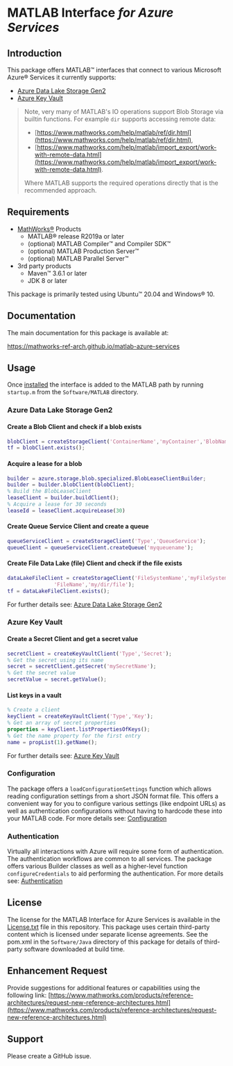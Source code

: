 # MATLAB Interface *for Azure Services*

## Introduction

This package offers MATLAB™ interfaces that connect to various Microsoft Azure®
Services it currently supports:

* [Azure Data Lake Storage Gen2](https://mathworks-ref-arch.github.io/matlab-azure-services/DataLakeStorageGen2.html)
* [Azure Key Vault](https://mathworks-ref-arch.github.io/matlab-azure-services/KeyVault.html)

> Note, very many of MATLAB's IO operations support Blob Storage via builtin functions.
> For example ```dir``` supports accessing remote data:
>
> * [https://www.mathworks.com/help/matlab/ref/dir.html](https://www.mathworks.com/help/matlab/ref/dir.html),
> * [https://www.mathworks.com/help/matlab/import_export/work-with-remote-data.html](https://www.mathworks.com/help/matlab/import_export/work-with-remote-data.html).
>
> Where MATLAB supports the required operations directly that is the recommended
> approach.

## Requirements

* [MathWorks®](https://www.mathworks.com) Products
  * MATLAB® release R2019a or later
  * (optional) MATLAB Compiler™ and Compiler SDK™
  * (optional) MATLAB Production Server™
  * (optional) MATLAB Parallel Server™
* 3rd party products
  * Maven™ 3.6.1 or later
  * JDK 8 or later

This package is primarily tested using Ubuntu™ 20.04 and Windows® 10.

## Documentation

The main documentation for this package is available at:

<https://mathworks-ref-arch.github.io/matlab-azure-services>

## Usage

Once [installed](https://mathworks-ref-arch.github.io/matlab-azure-services/Installation.html) the interface is added to the MATLAB path
by running `startup.m` from the `Software/MATLAB` directory.

### Azure Data Lake Storage Gen2

#### Create a Blob Client and check if a blob exists

```matlab
blobClient = createStorageClient('ContainerName','myContainer','BlobName','myBlob') 
tf = blobClient.exists();
```

#### Acquire a lease for a blob

```matlab
builder = azure.storage.blob.specialized.BlobLeaseClientBuilder;
builder = builder.blobClient(blobClient);
% Build the BlobLeaseClient
leaseClient = builder.buildClient();
% Acquire a lease for 30 seconds
leaseId = leaseClient.acquireLease(30)
```

#### Create Queue Service Client and create a queue

```matlab
queueServiceClient = createStorageClient('Type','QueueService');
queueClient = queueServiceClient.createQueue('myqueuename');
```

#### Create File Data Lake (file) Client and check if the file exists

```matlab
dataLakeFileClient = createStorageClient('FileSystemName','myFileSystem',...
               'FileName','my/dir/file');
tf = dataLakeFileClient.exists();
```

For further details see: [Azure Data Lake Storage Gen2](https://mathworks-ref-arch.github.io/matlab-azure-services/DataLakeStorageGen2.html)

### Azure Key Vault

#### Create a Secret Client and get a secret value

```matlab
secretClient = createKeyVaultClient('Type','Secret');
% Get the secret using its name
secret = secretClient.getSecret('mySecretName');
% Get the secret value
secretValue = secret.getValue();
```

#### List keys in a vault

```matlab
% Create a client
keyClient = createKeyVaultClient('Type','Key');
% Get an array of secret properties
properties = keyClient.listPropertiesOfKeys();
% Get the name property for the first entry
name = propList(1).getName();
```

For further details see: [Azure Key Vault](https://mathworks-ref-arch.github.io/matlab-azure-services/KeyVault.html)

### Configuration

The package offers a `loadConfigurationSettings` function which allows reading
configuration settings from a short JSON format file. This offers a convenient
way for you to configure various settings (like endpoint URLs) as well as
authentication configurations without having to hardcode these into your MATLAB
code. For more details see: [Configuration](https://mathworks-ref-arch.github.io/matlab-azure-services/Configuration.html)

### Authentication

Virtually all interactions with Azure will require some form of authentication.
The authentication workflows are common to all services. The package offers
various Builder classes as well as a higher-level function `configureCredentials`
to aid performing the authentication. For more details see: [Authentication](https://mathworks-ref-arch.github.io/matlab-azure-services/Authentication.html)

## License

The license for the MATLAB Interface for Azure Services is available in the
[License.txt](License.txt) file in this repository. This package uses certain
third-party content which is licensed under separate license agreements.
See the pom.xml in the `Software/Java` directory of this package for details of
third-party software downloaded at build time.

## Enhancement Request

Provide suggestions for additional features or capabilities using the following
link: [https://www.mathworks.com/products/reference-architectures/request-new-reference-architectures.html](https://www.mathworks.com/products/reference-architectures/request-new-reference-architectures.html)

## Support

Please create a GitHub issue.

[//]: #  (Copyright 2021-2022 The MathWorks, Inc.)
